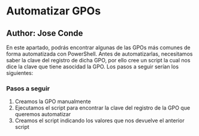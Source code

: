 # Automatizar GPOs
## Author: Jose Conde 

En este apartado, podrás encontrar algunas de las GPOs más comunes de forma automatizada con PowerShell. Antes de automatizarlas, necesitamos saber la clave del registro de dicha GPO, por ello cree un script la cual nos dice la clave que tiene asocidad la GPO. Los pasos a seguir serían los siguientes:

### Pasos a seguir

1. Creamos la GPO manualmente
2. Ejecutamos el script para encontrar la clave del registro de la GPO que queremos automatizar
3. Creamos el script indicando los valores que nos devuelve el anterior script



